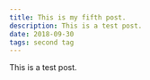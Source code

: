 ```yaml
---
title: This is my fifth post.
description: This is a test post.
date: 2018-09-30
tags: second tag
---
```

This is a test post.